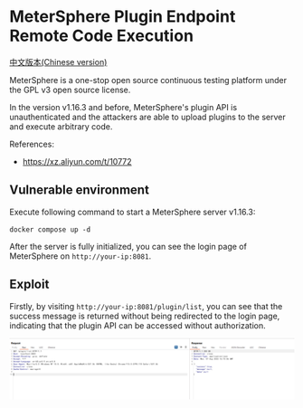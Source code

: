 # MeterSphere Plugin Endpoint Remote Code Execution

[中文版本(Chinese version)](README.zh-cn.md)

MeterSphere is a one-stop open source continuous testing platform under the GPL v3 open source license.

In the version v1.16.3 and before, MeterSphere's plugin API is unauthenticated and the attackers are able to upload plugins to the server and execute arbitrary code.

References:

- <https://xz.aliyun.com/t/10772>

## Vulnerable environment

Execute following command to start a MeterSphere server v1.16.3:

```
docker compose up -d
```

After the server is fully initialized, you can see the login page of MeterSphere on `http://your-ip:8081`.

## Exploit

Firstly, by visiting `http://your-ip:8081/plugin/list`, you can see that the success message is returned without being redirected to the login page, indicating that the plugin API can be accessed without authorization.

![](1.png)


